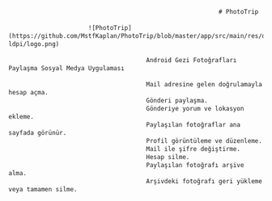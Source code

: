                                                               # PhotoTrip
                                                              
                          ![PhotoTrip](https://github.com/MstfKaplan/PhotoTrip/blob/master/app/src/main/res/drawable-ldpi/logo.png)

                                          Android Gezi Fotoğrafları Paylaşma Sosyal Medya Uygulaması

                                          Mail adresine gelen doğrulamayla hesap açma.
                                          Gönderi paylaşma.
                                          Gönderiye yorum ve lokasyon ekleme.
                                          Paylaşılan fotoğraflar ana sayfada görünür.
                                          Profil görüntüleme ve düzenleme.
                                          Mail ile şifre değiştirme.
                                          Hesap silme.
                                          Paylaşılan fotoğrafı arşive alma.
                                          Arşivdeki fotoğrafı geri yükleme veya tamamen silme.



